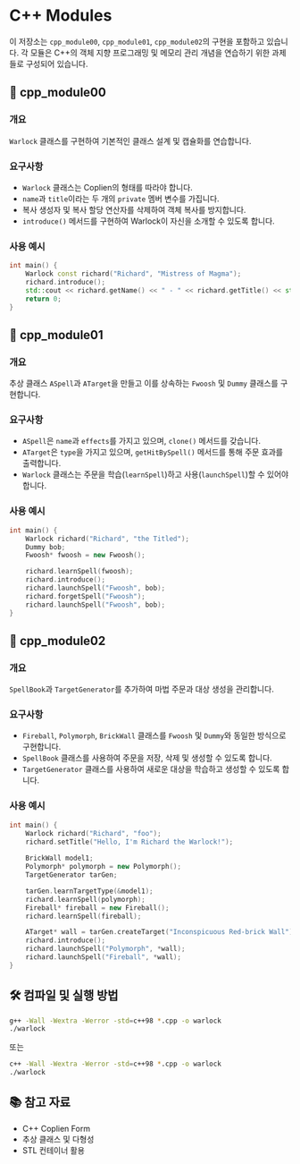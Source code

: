 # C++ Modules

이 저장소는 `cpp_module00`, `cpp_module01`, `cpp_module02`의 구현을 포함하고 있습니다. 각 모듈은 C++의 객체 지향 프로그래밍 및 메모리 관리 개념을 연습하기 위한 과제들로 구성되어 있습니다.

## 📌 cpp_module00

### 개요
`Warlock` 클래스를 구현하여 기본적인 클래스 설계 및 캡슐화를 연습합니다.

### 요구사항
- `Warlock` 클래스는 Coplien의 형태를 따라야 합니다.
- `name`과 `title`이라는 두 개의 `private` 멤버 변수를 가집니다.
- 복사 생성자 및 복사 할당 연산자를 삭제하여 객체 복사를 방지합니다.
- `introduce()` 메서드를 구현하여 Warlock이 자신을 소개할 수 있도록 합니다.

### 사용 예시
```cpp
int main() {
    Warlock const richard("Richard", "Mistress of Magma");
    richard.introduce();
    std::cout << richard.getName() << " - " << richard.getTitle() << std::endl;
    return 0;
}
```

## 📌 cpp_module01

### 개요
추상 클래스 `ASpell`과 `ATarget`을 만들고 이를 상속하는 `Fwoosh` 및 `Dummy` 클래스를 구현합니다.

### 요구사항
- `ASpell`은 `name`과 `effects`를 가지고 있으며, `clone()` 메서드를 갖습니다.
- `ATarget`은 `type`을 가지고 있으며, `getHitBySpell()` 메서드를 통해 주문 효과를 출력합니다.
- `Warlock` 클래스는 주문을 학습(`learnSpell`)하고 사용(`launchSpell`)할 수 있어야 합니다.

### 사용 예시
```cpp
int main() {
    Warlock richard("Richard", "the Titled");
    Dummy bob;
    Fwoosh* fwoosh = new Fwoosh();

    richard.learnSpell(fwoosh);
    richard.introduce();
    richard.launchSpell("Fwoosh", bob);
    richard.forgetSpell("Fwoosh");
    richard.launchSpell("Fwoosh", bob);
}
```

## 📌 cpp_module02

### 개요
`SpellBook`과 `TargetGenerator`를 추가하여 마법 주문과 대상 생성을 관리합니다.

### 요구사항
- `Fireball`, `Polymorph`, `BrickWall` 클래스를 `Fwoosh` 및 `Dummy`와 동일한 방식으로 구현합니다.
- `SpellBook` 클래스를 사용하여 주문을 저장, 삭제 및 생성할 수 있도록 합니다.
- `TargetGenerator` 클래스를 사용하여 새로운 대상을 학습하고 생성할 수 있도록 합니다.

### 사용 예시
```cpp
int main() {
    Warlock richard("Richard", "foo");
    richard.setTitle("Hello, I'm Richard the Warlock!");
    
    BrickWall model1;
    Polymorph* polymorph = new Polymorph();
    TargetGenerator tarGen;

    tarGen.learnTargetType(&model1);
    richard.learnSpell(polymorph);
    Fireball* fireball = new Fireball();
    richard.learnSpell(fireball);

    ATarget* wall = tarGen.createTarget("Inconspicuous Red-brick Wall");
    richard.introduce();
    richard.launchSpell("Polymorph", *wall);
    richard.launchSpell("Fireball", *wall);
}
```

## 🛠️ 컴파일 및 실행 방법

```sh
g++ -Wall -Wextra -Werror -std=c++98 *.cpp -o warlock
./warlock
```

또는

```sh
c++ -Wall -Wextra -Werror -std=c++98 *.cpp -o warlock
./warlock
```

## 📚 참고 자료
- C++ Coplien Form
- 추상 클래스 및 다형성
- STL 컨테이너 활용

